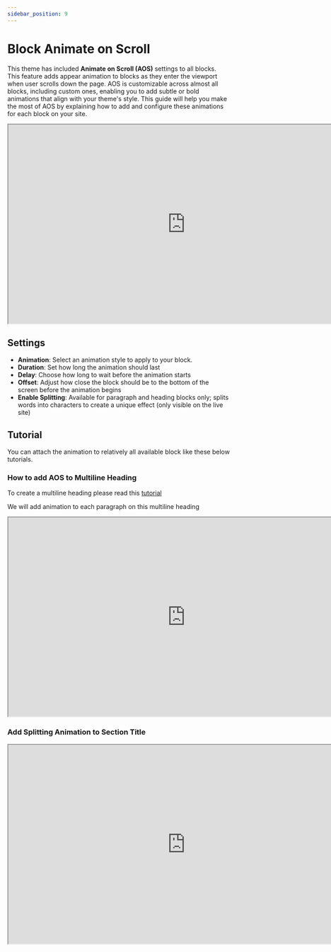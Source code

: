 ```yaml
---
sidebar_position: 9
---
```

# Block Animate on Scroll
This theme has included **Animate on Scroll (AOS)** settings to all blocks. This feature adds appear animation to blocks as they enter the viewport when user scrolls down the page. AOS is customizable across almost all blocks, including custom ones, enabling you to add subtle or bold animations that align with your theme's style. This guide will help you make the most of AOS by explaining how to add and configure these animations for each block on your site.

<iframe src="https://drive.google.com/file/d/16nvRhrRYBN-adcvUjY39S5C0i5fL8Up5/preview" width="800" height="450" allow="autoplay"></iframe>

## Settings
- **Animation**: Select an animation style to apply to your block.
- **Duration**: Set how long the animation should last
- **Delay**: Choose how long to wait before the animation starts
- **Offset**: Adjust how close the block should be to the bottom of the screen before the animation begins
- **Enable Splitting**: Available for paragraph and heading blocks only; splits words into characters to create a unique effect (only visible on the live site)

## Tutorial
You can attach the animation to relatively all available block like these below tutorials.
### How to add AOS to Multiline Heading
To create a multiline heading please read this [tutorial](./custom-blocks/multiline-heading.md#how-to-create-multiline-heading)

We will add animation to each paragraph on this multiline heading
<iframe src="https://drive.google.com/file/d/1fyqgredaywfh0meNvRFsTBrwO6d2JN_3/preview" width="800" height="450" allow="autoplay"></iframe>


### Add Splitting Animation to Section Title
<iframe src="https://drive.google.com/file/d/1V2hJbFgb_NQOXZLIn9PV9aK-DlCG7di8/preview" width="800" height="450" allow="autoplay"></iframe>